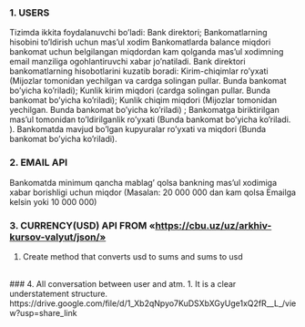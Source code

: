 ### 1. USERS
Tizimda ikkita foydalanuvchi bo’ladi:
Bank direktori;
Bankomatlarning hisobini to’ldirish uchun mas’ul xodim
Bankomatlarda balance miqdori bankomat uchun belgilangan miqdordan kam qolganda mas’ul xodimning email manziliga ogohlantiruvchi xabar jo’natiladi.
Bank direktori bankomatlarning hisobotlarini kuzatib boradi:
Kirim-chiqimlar ro’yxati (Mijozlar tomonidan yechilgan va cardga solingan pullar. Bunda bankomat bo’yicha ko’riladi);
Kunlik kirim miqdori (cardga solingan pullar. Bunda bankomat bo’yicha ko’riladi);
Kunlik chiqim miqdori (Mijozlar tomonidan yechilgan. Bunda bankomat bo’yicha ko’riladi) ;
Bankomatga biriktirilgan mas’ul tomonidan to’ldirilganlik ro’yxati (Bunda bankomat bo’yicha ko’riladi. ).
Bankomatda mavjud bo’lgan kupyuralar ro’yxati va miqdori (Bunda bankomat bo’yicha ko’riladi).
### 2. EMAIL API
Bankomatda minimum qancha mablag’ qolsa bankning mas’ul xodimiga xabar 
borishligi uchun miqdor (Masalan: 20 000 000 dan kam qolsa Emailga kelsin yoki 10 000 000)
<br />
### 3. CURRENCY(USD) API FROM «https://cbu.uz/uz/arkhiv-kursov-valyut/json/»
1. Create method that converts  usd to sums and sums to usd
<br />
###  4. All conversation between user and atm.
1. It is a clear understatement structure. https://drive.google.com/file/d/1_Xb2qNpyo7KuDSXbXGyUge1xQ2fR__L_/view?usp=share_link

